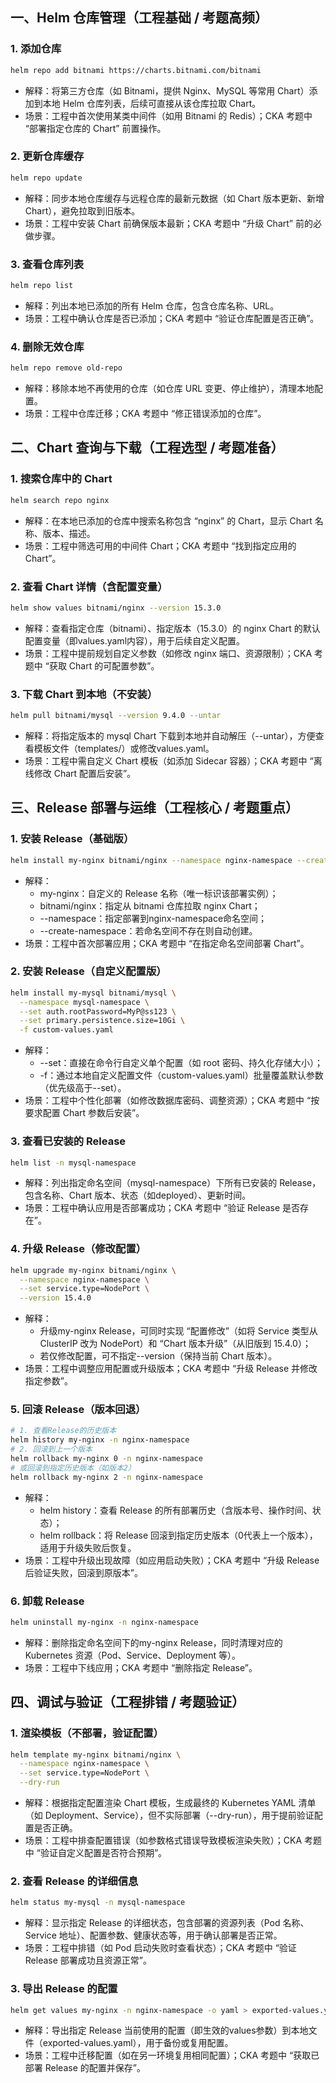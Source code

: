 ## 一、Helm 仓库管理（工程基础 / 考题高频）
### 1. 添加仓库
```bash
helm repo add bitnami https://charts.bitnami.com/bitnami
```
- 解释：将第三方仓库（如 Bitnami，提供 Nginx、MySQL 等常用 Chart）添加到本地 Helm 仓库列表，后续可直接从该仓库拉取 Chart。
- 场景：工程中首次使用某类中间件（如用 Bitnami 的 Redis）；CKA 考题中 “部署指定仓库的 Chart” 前置操作。
### 2. 更新仓库缓存
```bash
helm repo update
```
- 解释：同步本地仓库缓存与远程仓库的最新元数据（如 Chart 版本更新、新增 Chart），避免拉取到旧版本。
- 场景：工程中安装 Chart 前确保版本最新；CKA 考题中 “升级 Chart” 前的必做步骤。
### 3. 查看仓库列表
```bash
helm repo list
```
- 解释：列出本地已添加的所有 Helm 仓库，包含仓库名称、URL。
- 场景：工程中确认仓库是否已添加；CKA 考题中 “验证仓库配置是否正确”。
### 4. 删除无效仓库
```bash
helm repo remove old-repo
```
- 解释：移除本地不再使用的仓库（如仓库 URL 变更、停止维护），清理本地配置。
- 场景：工程中仓库迁移；CKA 考题中 “修正错误添加的仓库”。

## 二、Chart 查询与下载（工程选型 / 考题准备）
### 1. 搜索仓库中的 Chart
```bash
helm search repo nginx
```
- 解释：在本地已添加的仓库中搜索名称包含 “nginx” 的 Chart，显示 Chart 名称、版本、描述。
- 场景：工程中筛选可用的中间件 Chart；CKA 考题中 “找到指定应用的 Chart”。
### 2. 查看 Chart 详情（含配置变量）
```bash
helm show values bitnami/nginx --version 15.3.0
```
- 解释：查看指定仓库（bitnami）、指定版本（15.3.0）的 nginx Chart 的默认配置变量（即values.yaml内容），用于后续自定义配置。
- 场景：工程中提前规划自定义参数（如修改 nginx 端口、资源限制）；CKA 考题中 “获取 Chart 的可配置参数”。
### 3. 下载 Chart 到本地（不安装）
```bash
helm pull bitnami/mysql --version 9.4.0 --untar
```
- 解释：将指定版本的 mysql Chart 下载到本地并自动解压（--untar），方便查看模板文件（templates/）或修改values.yaml。
- 场景：工程中需自定义 Chart 模板（如添加 Sidecar 容器）；CKA 考题中 “离线修改 Chart 配置后安装”。
## 三、Release 部署与运维（工程核心 / 考题重点）
### 1. 安装 Release（基础版）
```bash
helm install my-nginx bitnami/nginx --namespace nginx-namespace --create-namespace
```
- 解释：
  - my-nginx：自定义的 Release 名称（唯一标识该部署实例）；
  - bitnami/nginx：指定从 bitnami 仓库拉取 nginx Chart；
  - --namespace：指定部署到nginx-namespace命名空间；
  - --create-namespace：若命名空间不存在则自动创建。
- 场景：工程中首次部署应用；CKA 考题中 “在指定命名空间部署 Chart”。
### 2. 安装 Release（自定义配置版）
```bash
helm install my-mysql bitnami/mysql \
  --namespace mysql-namespace \
  --set auth.rootPassword=MyP@ss123 \
  --set primary.persistence.size=10Gi \
  -f custom-values.yaml
```
- 解释：
  - --set：直接在命令行自定义单个配置（如 root 密码、持久化存储大小）；
  - -f：通过本地自定义配置文件（custom-values.yaml）批量覆盖默认参数（优先级高于--set）。
- 场景：工程中个性化部署（如修改数据库密码、调整资源）；CKA 考题中 “按要求配置 Chart 参数后安装”。
### 3. 查看已安装的 Release
```bash
helm list -n mysql-namespace
```
- 解释：列出指定命名空间（mysql-namespace）下所有已安装的 Release，包含名称、Chart 版本、状态（如deployed）、更新时间。
- 场景：工程中确认应用是否部署成功；CKA 考题中 “验证 Release 是否存在”。
### 4. 升级 Release（修改配置）
```bash
helm upgrade my-nginx bitnami/nginx \
  --namespace nginx-namespace \
  --set service.type=NodePort \
  --version 15.4.0
```
- 解释：
  - 升级my-nginx Release，可同时实现 “配置修改”（如将 Service 类型从 ClusterIP 改为 NodePort）和 “Chart 版本升级”（从旧版到 15.4.0）；
  - 若仅修改配置，可不指定--version（保持当前 Chart 版本）。
- 场景：工程中调整应用配置或升级版本；CKA 考题中 “升级 Release 并修改指定参数”。
### 5. 回滚 Release（版本回退）
```bash
# 1. 查看Release的历史版本
helm history my-nginx -n nginx-namespace
# 2. 回滚到上一个版本
helm rollback my-nginx 0 -n nginx-namespace
# 或回滚到指定历史版本（如版本2）
helm rollback my-nginx 2 -n nginx-namespace
```
- 解释：
  - helm history：查看 Release 的所有部署历史（含版本号、操作时间、状态）；
  - helm rollback：将 Release 回滚到指定历史版本（0代表上一个版本），适用于升级失败后恢复。
- 场景：工程中升级出现故障（如应用启动失败）；CKA 考题中 “升级 Release 后验证失败，回滚到原版本”。
### 6. 卸载 Release
```bash
helm uninstall my-nginx -n nginx-namespace
```
- 解释：删除指定命名空间下的my-nginx Release，同时清理对应的 Kubernetes 资源（Pod、Service、Deployment 等）。
- 场景：工程中下线应用；CKA 考题中 “删除指定 Release”。
## 四、调试与验证（工程排错 / 考题验证）
### 1. 渲染模板（不部署，验证配置）
```bash
helm template my-nginx bitnami/nginx \
  --namespace nginx-namespace \
  --set service.type=NodePort \
  --dry-run
```
- 解释：根据指定配置渲染 Chart 模板，生成最终的 Kubernetes YAML 清单（如 Deployment、Service），但不实际部署（--dry-run），用于提前验证配置是否正确。
- 场景：工程中排查配置错误（如参数格式错误导致模板渲染失败）；CKA 考题中 “验证自定义配置是否符合预期”。
### 2. 查看 Release 的详细信息
```bash
helm status my-mysql -n mysql-namespace
```
- 解释：显示指定 Release 的详细状态，包含部署的资源列表（Pod 名称、Service 地址）、配置参数、健康状态等，用于确认部署是否正常。
- 场景：工程中排错（如 Pod 启动失败时查看状态）；CKA 考题中 “验证 Release 部署成功且资源正常”。
### 3. 导出 Release 的配置
```bash
helm get values my-nginx -n nginx-namespace -o yaml > exported-values.yaml
```
- 解释：导出指定 Release 当前使用的配置（即生效的values参数）到本地文件（exported-values.yaml），用于备份或复用配置。
- 场景：工程中迁移配置（如在另一环境复用相同配置）；CKA 考题中 “获取已部署 Release 的配置并保存”。
